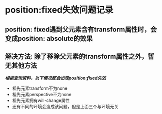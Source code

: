# position:fixed失效问题记录

## position: fixed遇到父元素含有transform属性时，会变成position: absolute的效果

## 解决方法: 除了移除父元素的transform属性之外，暂无其他方法

***根据查询资料，以下情况都会出现position:fixed失效***

- 祖先元素transform不为none
- 祖先元素perspective不为none
- 祖先元素拥有will-change属性
- 还有不同的环境会造成该问题，但是上面三个与环境无关
